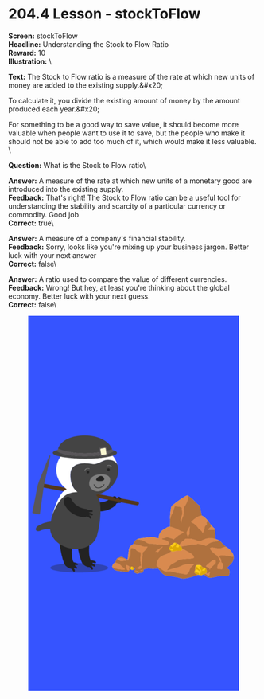 # 204.4 Lesson - stockToFlow

**Screen:** stockToFlow\
**Headline:** Understanding the Stock to Flow Ratio\
**Reward:** 10\
**Illustration:** \

**Text:** The Stock to Flow ratio is a measure of the rate at which new units of money are added to the existing supply.&amp;#x20;

To calculate it, you divide the existing amount of money by the amount produced each year.&amp;#x20;

For something to be a good way to save value, it should become more valuable when people want to use it to save, but the people who make it should not be able to add too much of it, which would make it less valuable.
\

**Question:** What is the Stock to Flow ratio\

**Answer:** A measure of the rate at which new units of a monetary good are introduced into the existing supply.\
**Feedback:** That&#x27;s right! The Stock to Flow ratio can be a useful tool for understanding the stability and scarcity of a particular currency or commodity. Good job\
**Correct:** true\

**Answer:** A measure of a company&#x27;s financial stability.\
**Feedback:** Sorry, looks like you&#x27;re mixing up your business jargon. Better luck with your next answer\
**Correct:** false\

**Answer:** A ratio used to compare the value of different currencies.\
**Feedback:** Wrong! But hey, at least you&#x27;re thinking about the global economy. Better luck with your next guess.\
**Correct:** false\


<figure><img src="../.gitbook/assets/204-05.png" alt=""><figcaption></figcaption></figure>

